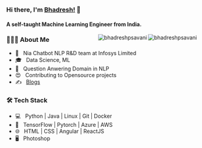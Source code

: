 ### Hi there, I'm [Bhadresh!](https://www.linkedin.com/in/bhadreshsavani/) 👋

<h4> A self-taught Machine Learning Engineer from India.</h4>

<img align="right" src="https://github-readme-stats.vercel.app/api/top-langs/?username=bhadreshpsavani&layout=compact&hide=html&theme=onedark" alt="bhadreshpsavani" />

<img align="right" src="https://github-readme-stats.vercel.app/api?username=bhadreshpsavani&show_icons=true&theme=onedark" alt="bhadreshpsavani" />

<h3> 👨🏻‍💻 About Me </h3>

- 💼 &nbsp; Nia Chatbot NLP R&D team at Infosys Limited
- 🎓 &nbsp; Data Science, ML
- 🔭 &nbsp; Question Anwering Domain in NLP
- 😍 &nbsp; Contributing to Opensource projects
- ✍️ &nbsp; [Blogs](https://medium.com/@bhadreshpsavani)


<h3>🛠 Tech Stack</h3>

- 💻 &nbsp; Python | Java | Linux | Git | Docker
- 🔧 &nbsp; TensorFlow | Pytorch | Azure | AWS
- 🌐 &nbsp; HTML | CSS | Angular | ReactJS 
- 🖥 &nbsp; Photoshop 
